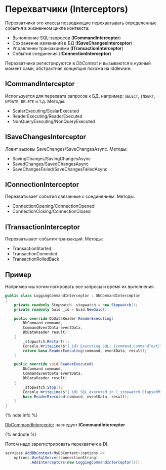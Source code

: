 # Перехватчики (Interceptors)
Перехватчики это классы позводяющие перехватывать определенные события в жизненном цикле контекста:
- Выполнение SQL-запросов (**ICommandInterceptor**)
- Сохранение изменений в БД (**ISaveChangesInterceptor**)
- Управленеи транзакциями (**ITransactionInterceptor**)
- События соединения (**IConnectionInterceptor**)

Перехватчики регистрируются в *DbContext* и вызываются в нужный момент сами, абстрактная концепция похожа на iddleware.

## ICommandInterceptor
Используется для перехвата запросов к БД, например: `SELECT`, `INSERT`, `UPDATE`, `DELETE` и т.д.
Методы:
- ScalarExecuting/ScalarExecuted
- ReaderExecuting/ReaderExecuted
- NonQueryExecuting/NonQueryExecuted

## ISaveChangesInterceptor
Ловит вызовы SaveChanges/SaveChangesAsync.
Методы:
- SavingChanges/SavingChangesAsync
- SavedChanges/SavedChangesAsync
- SaveChangesFailed/SaveChangesFailedAsync

## IConnectionInterceptor
Перезватывает события связанные с соединением.
Методы:
- ConnectionOpening/ConnectionOpened
- ConnectionClosing/ConnectionClosed

## ITransactionInterceptor
Перехватывает события транзакций.
Методы:
- TransactionStarted
- TransactionCommited
- TransactionRolledBack

## Пример
Например мы хотим логировать все запросы и время их выполнения.
```cs
public class LoggingCommandInterceptor : DbCommandInterceptor
{
    private readonly Stopwatch _stopwatch = new Stopwatch();
    private readonly Guid _id = Guid.NewGuid();

    public override DbDataReader ReaderExecuting(
        DbCommand command,
        CommandEventData eventData,
        DbDataReader result)
    {
        _stopwatch.Restart();
        Console.WriteLine($"{_id} Executing SQL: {command.CommandText}");
        return base.ReaderExecuting(command, eventData, result);
    }

    public override void ReaderExecuted(
        DbCommand command,
        CommandEventData eventData,
        DbDataReader result)
    {
        _stopwatch.Stop();
        Console.WriteLine($"{_id} SQL executed in {_stopwatch.ElapsedMilliseconds} ms");
        base.ReaderExecuted(command, eventData, result);
    }
}
```

{% note info %}

[DbCommandInterceptor](https://learn.microsoft.com/en-us/dotnet/api/microsoft.entityframeworkcore.diagnostics.dbcommandinterceptor?view=efcore-9.0) наследует **ICommandInterceptor**

{% endnote %}

Потом надо зарегистрировать перехватчик в DI.
```cs
services.AddDbContext<MyDbContext>(options =>
    options.UseSqlServer(connectionString)
           .AddInterceptors(new LoggingCommandInterceptor()));
```